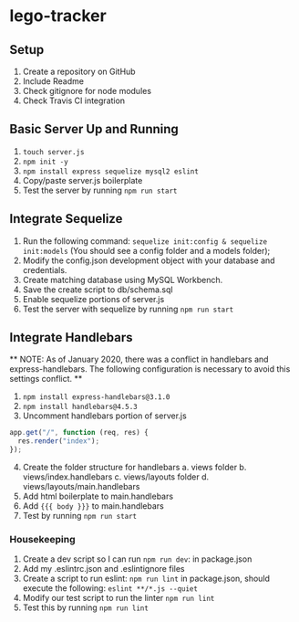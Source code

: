 # lego-tracker


## Setup

1. Create a repository on GitHub
2. Include Readme
3. Check gitignore for node modules
4. Check Travis CI integration

## Basic Server Up and Running

1. ```touch server.js```
2. ```npm init -y```
3. ```npm install express sequelize mysql2 eslint```
4. Copy/paste server.js boilerplate
5. Test the server by running ```npm run start```

## Integrate Sequelize
1. Run the following command: ```sequelize init:config & sequelize init:models``` (You should see a config folder and a models folder);
2. Modify the config.json development object with your database and credentials.
3. Create matching database using MySQL Workbench.
4. Save the create script to db/schema.sql
5. Enable sequelize portions of server.js
6. Test the server with sequelize by running ```npm run start```

## Integrate Handlebars
** NOTE: As of January 2020, there was a conflict in handlebars and express-handlebars. The following configuration is necessary to avoid this settings conflict. **
1. ```npm install express-handlebars@3.1.0```
2. ```npm install handlebars@4.5.3```
3. Uncomment handlebars portion of server.js
```js
app.get("/", function (req, res) {
  res.render("index");
});
```
4. Create the folder structure for handlebars
    a. views folder
    b. views/index.handlebars
    c. views/layouts folder
    d. views/layouts/main.handlebars
5. Add html boilerplate to main.handlebars
6. Add ```{{{ body }}}``` to main.handlebars
7. Test by running ```npm run start```

### Housekeeping
1. Create a dev script so I can run ```npm run dev```: in package.json
2. Add my .eslintrc.json and .eslintignore files
3. Create a script to run eslint: ```npm run lint``` in package.json, should execute the following: ```eslint **/*.js --quiet```
4. Modify our test script to run the linter ```npm run lint```
5. Test this by running ```npm run lint```
